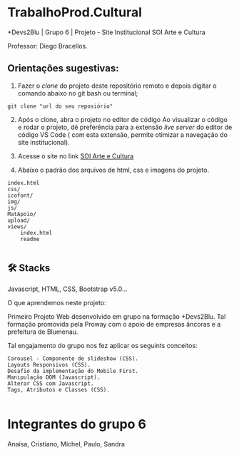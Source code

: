 # TrabalhoProd.Cultural

+Devs2Blu | Grupo 6 | Projeto - Site Institucional SOI Arte e Cultura

<p>Professor: Diego Bracellos.</p>

## Orientações sugestivas:

1. Fazer o _clone_ do projeto deste repositório remoto e depois digitar o comando abaixo no git bash ou terminal;

```
git clone "url do seu reposiório"
```
2. Após o clone, abra o projeto no editor de código Ao visualizar o código e rodar o projeto, dê preferência para a extensão _live server_ do editor de código VS Code ( com esta extensão, permite otimizar a navegação do site institucional).

3. Acesse o site no link [SOI Arte e Cultura](https://cuelhosandra.github.io/TrabalhoProd.Cultural/)

4. Abaixo o padrão dos arquivos de html, css e imagens do projeto.

```
index.html
css/
icofont/
img/
js/
MatApoio/
upload/
views/
    index.html
    readme


```
## 🛠 Stacks
Javascript, HTML, CSS, Bootstrap v5.0...

O que aprendemos neste projeto:

<p>Primeiro Projeto Web desenvolvido em grupo na formação +Devs2Blu. Tal formação promovida pela Proway com o apoio de empresas âncoras e a prefeitura de Blumenau.</p> 
Tal engajamento do grupo nos fez aplicar os seguints conceitos:

    Carousel - Componente de slideshow (CSS).
    Layouts Responsivos (CSS).
    Desafio da implementação do Mobile First.
    Manipulação DOM (Javascript).
    Alterar CSS com Javascript.
    Tags, Atributos e Classes (CSS).

```

```
# Integrantes do grupo 6

Anaísa,
Cristiano,
Michel,
Paulo,
Sandra

